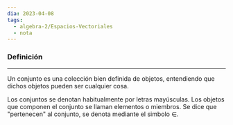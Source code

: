 ```yaml
---
dia: 2023-04-08
tags:
  - algebra-2/Espacios-Vectoriales
  - nota
---
```

### Definición
---
Un conjunto es una colección bien definida de objetos, entendiendo que dichos objetos pueden ser cualquier cosa.

Los conjuntos se denotan habitualmente por letras mayúsculas. Los objetos que componen el conjunto se llaman elementos o miembros. Se dice que "pertenecen" al conjunto, se denota mediante el simbolo $\in$.